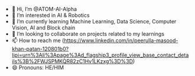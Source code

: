 - 👋 Hi, I’m @ATOM-AI-Alpha
- 👀 I’m interested in AI & Robotics
- 🌱 I’m currently learning Machine Learning, Data Science, Computer Vision, AI and Block chain
- 💞️ I’m looking to collaborate on projects related to my learnings
- 📫 How to reach me (https://www.linkedin.com/in/peerulla-masood-khan-patan-120801b0?lipi=urn%3Ali%3Apage%3Ad_flagship3_profile_view_base_contact_details%3B%2FWJSPMKQR82zC1Hv1LKzxg%3D%3D)
- 😄 Pronouns: HE/HIM

<!---
ATOM-AI-Alpha/ATOM-AI-Alpha is a ✨ special ✨ repository because its `README.md` (this file) appears on your GitHub profile.
You can click the Preview link to take a look at your changes.
--->

